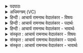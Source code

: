 <details><summary>पदपाठः</summary>

अ꣣य꣢म्। उ꣣। ते। स꣡म्। अ꣣तसि। कपो꣡तः꣢। इ꣣व। गर्भधि꣢म्। ग꣣र्भ। धि꣢म्। व꣡चः꣢꣯। तत्। चि꣣त्। नः। ओहसे। १५९९।
</details>

<details><summary>अधिमन्त्रम् (VC)</summary>

- इन्द्रः
- शुनःशेप  आजीगर्तिः
- गायत्री
- षड्जः
</details>

<details><summary>हिन्दी : आचार्य रामनाथ वेदालंकार - विषयः</summary>

प्रथम ऋचा पूर्वार्चिक में १८३ क्रमाङ्क पर परमेश्वर को सम्बोधित की गयी थी। यहाँ उपासक को सम्बोधन करते हैं।
</details>

<details><summary>हिन्दी : आचार्य रामनाथ वेदालंकार - पदार्थः</summary>

पदार्थान्वयभाषाः -  हे उपासक ! (अयम् उ) यह इन्द्र नामक परमेश्वर (ते) तेरा ही है, जिसे तू (समतसि) भली-भाँति प्राप्त करता है। कैसे प्राप्त करता है ? (कपोतः इव) जैसे कबूतर (गर्भधिम्) नन्हे-नन्हे शिशुओं को धारण करनेवाले अपने घोंसले को प्राप्त करता है। (तत् चित्) इस (नः) हमारे (वचः) वचन पर, हे उपासक ! तू (ओहसे) विचार कर ॥१॥ यहाँ उपमालङ्कार है ॥१॥
</details>

<details><summary>हिन्दी : आचार्य रामनाथ वेदालंकार - भावार्थः</summary>

भावार्थभाषाः -  परमेश्वर के साथ अन्तरङ्ग सम्बन्ध स्थापित करके उपासक को परमेश्वर के गुण अपने में धारण करने का प्रयत्न करना चाहिए ॥१॥
</details>

<details><summary>संस्कृत : आचार्य रामनाथ वेदालंकार - विषयः</summary>

तत्र प्रथमा ऋक् पूर्वार्चिके १८३ क्रमाङ्के परमेश्वरं सम्बोधिता। अत्रोपासकः सम्बोध्यते।
</details>

<details><summary>संस्कृत : आचार्य रामनाथ वेदालंकार - पदार्थः</summary>

पदार्थान्वयभाषाः -  हे उपासक ! (अयम् उ) अयमिन्द्रः परमेश्वरः किल (ते) तवैव वर्तते, यं त्वम् (समतसि) सम्यक् प्राप्नोषि। कथमिव ? (कपोतः इव) पारावतो यथा (गर्भधिम्) गर्भरूपाणाम् अल्पवयस्कानां शिशूनां धारकं स्वावासभूतं नीडं प्राप्नोति तद्वत्। (तत् चित्) तत् खलु (नः) अस्माकम् (वचः) वचनम्, हे उपासक ! त्वम् (ओहसे) वितर्कय, विचारय। [ऊह वितर्के, भ्वादिः। लेटि रूपम्] ॥१॥२ अत्रोपमालङ्कारः ॥१॥
</details>

<details><summary>संस्कृत : आचार्य रामनाथ वेदालंकार - भावार्थः</summary>

भावार्थभाषाः -  परमेश्वरेण सहान्तरङ्गं सम्बन्धं संस्थाप्योपासकेन परमेश्वरगुणान् स्वात्मानि धारयितुं प्रयतनीयम् ॥१॥
</details>